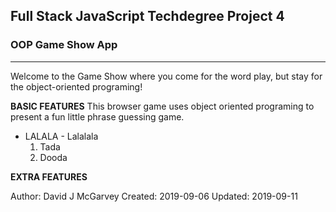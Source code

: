 Full Stack JavaScript Techdegree Project 4
-----------------------------------------
###         OOP Game Show App         ###
-----------------------------------------

Welcome to the Game Show where you come for the word play, but stay for the
object-oriented programing!


**BASIC FEATURES**
This browser game uses object oriented programing to present a fun little phrase guessing game.
- LALALA - Lalalala
  1. Tada
  2. Dooda

**EXTRA FEATURES**



Author: David J McGarvey
Created: 2019-09-06
Updated: 2019-09-11
